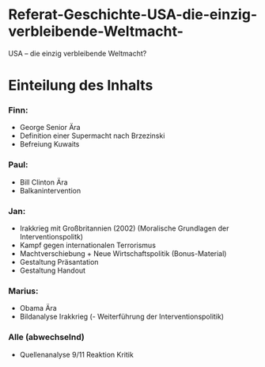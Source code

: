 # Referat-Geschichte-USA-die-einzig-verbleibende-Weltmacht-
USA – die einzig verbleibende Weltmacht?

# Einteilung des Inhalts
### Finn:
- George Senior Ära
- Definition einer Supermacht nach Brzezinski
- Befreiung Kuwaits

### Paul:
- Bill Clinton Ära
- Balkanintervention

### Jan:
- Irakkrieg mit Großbritannien (2002) (Moralische Grundlagen der Interventionspolitk)
- Kampf gegen internationalen Terrorismus
- Machtverschiebung + Neue Wirtschaftspolitik (Bonus-Material)
- Gestaltung Präsantation
- Gestaltung Handout

### Marius:
- Obama Ära
- Bildanalyse Irakkrieg
(- Weiterführung der Interventionspolitik)

### Alle (abwechselnd)
- Quellenanalyse 9/11 Reaktion Kritik

